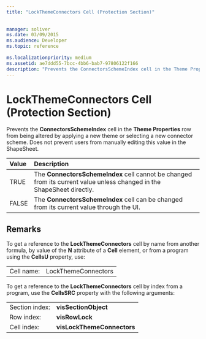 ```yaml
---
title: "LockThemeConnectors Cell (Protection Section)"
 
 
manager: soliver
ms.date: 03/09/2015
ms.audience: Developer
ms.topic: reference
 
ms.localizationpriority: medium
ms.assetid: ae7ddd55-7bcc-4bb6-bab7-97806122f166
description: "Prevents the ConnectorsSchemeIndex cell in the Theme Properties row from being altered by applying a new theme or selecting a new connector scheme. Does not prevent users from manually editing this value in the ShapeSheet."
---
```


# LockThemeConnectors Cell (Protection Section)

Prevents the **ConnectorsSchemeIndex** cell in the **Theme Properties** row from being altered by applying a new theme or selecting a new connector scheme. Does not prevent users from manually editing this value in the ShapeSheet. 
  
|**Value**|**Description**|
|:-----|:-----|
|TRUE  <br/> |The **ConnectorsSchemeIndex** cell cannot be changed from its current value unless changed in the ShapeSheet directly. |
|FALSE  <br/> |The **ConnectorsSchemeIndex** cell can be changed from its current value through the UI. |
   
## Remarks

To get a reference to the **LockThemeConnectors** cell by name from another formula, by value of the **N** attribute of a **Cell** element, or from a program using the **CellsU** property, use: 
  
|||
|:-----|:-----|
| Cell name:  <br/> | LockThemeConnectors  <br/> |
   
To get a reference to the **LockThemeConnectors** cell by index from a program, use the **CellsSRC** property with the following arguments: 
  
|||
|:-----|:-----|
| Section index:  <br/> |**visSectionObject** <br/> |
| Row index:  <br/> |**visRowLock** <br/> |
| Cell index:  <br/> |**visLockThemeConnectors** <br/> |
   


